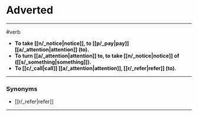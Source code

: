 # Adverted
---
#verb
- **To take [[n/_notice|notice]], to [[p/_pay|pay]] [[a/_attention|attention]] (to).**
- **To turn [[a/_attention|attention]] to, to take [[n/_notice|notice]] of ([[s/_something|something]]).**
- **To [[c/_call|call]] [[a/_attention|attention]], [[r/_refer|refer]] (to).**
---
### Synonyms
- [[r/_refer|refer]]
---
